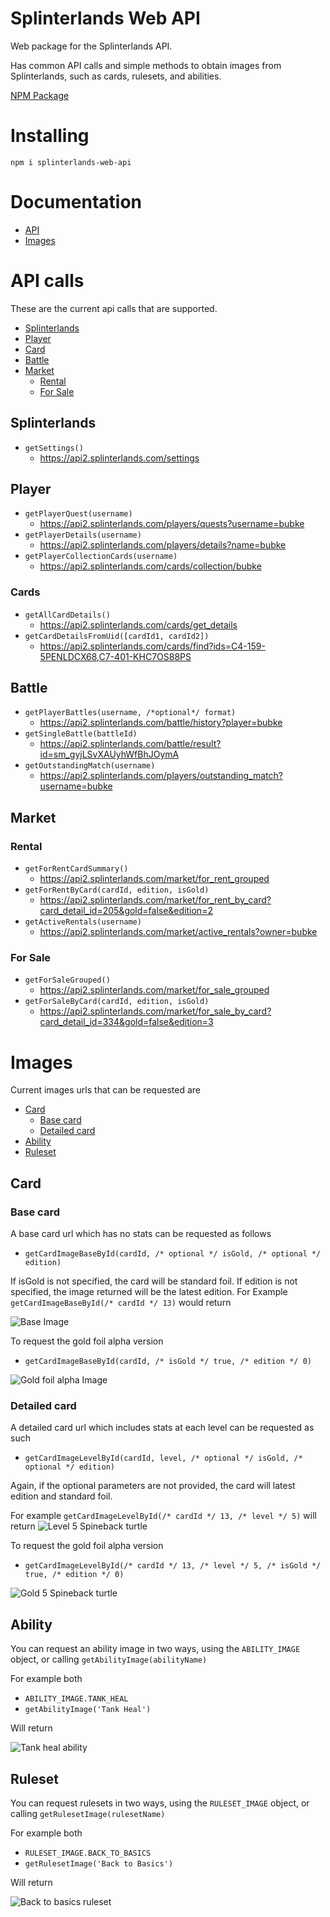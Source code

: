 # Splinterlands Web API

Web package for the Splinterlands API.

Has common API calls and simple methods to obtain images from Splinterlands, such as cards, rulesets, and abilities.

[NPM Package](https://www.npmjs.com/package/splinterlands-web-api)

# Installing

`npm i splinterlands-web-api`

# Documentation

- [API](#api-calls)
- [Images](#images)

# API calls

These are the current api calls that are supported.

- [Splinterlands](#splinterlands)
- [Player](#player)
- [Card](#card)
- [Battle](#battle)
- [Market](#market)
  - [Rental](#rental)
  - [For Sale](#for-sale)

## Splinterlands

- `getSettings()`
  - https://api2.splinterlands.com/settings

## Player

- `getPlayerQuest(username)`
  - https://api2.splinterlands.com/players/quests?username=bubke
- `getPlayerDetails(username)`
  - https://api2.splinterlands.com/players/details?name=bubke
- `getPlayerCollectionCards(username)`
  - https://api2.splinterlands.com/cards/collection/bubke

### Cards

- `getAllCardDetails()`
  - https://api2.splinterlands.com/cards/get_details
- `getCardDetailsFromUid([cardId1, cardId2])`
  - https://api2.splinterlands.com/cards/find?ids=C4-159-5PENLDCX68,C7-401-KHC7OS88PS

## Battle

- `getPlayerBattles(username, /*optional*/ format)`
  - https://api2.splinterlands.com/battle/history?player=bubke
- `getSingleBattle(battleId)`
  - https://api2.splinterlands.com/battle/result?id=sm_gyjLSvXAUyhWfBhJOymA
- `getOutstandingMatch(username)`
  - https://api2.splinterlands.com/players/outstanding_match?username=bubke

## Market

### Rental

- `getForRentCardSummary()`
  - https://api2.splinterlands.com/market/for_rent_grouped
- `getForRentByCard(cardId, edition, isGold)`
  - https://api2.splinterlands.com/market/for_rent_by_card?card_detail_id=205&gold=false&edition=2
- `getActiveRentals(username)`
  - https://api2.splinterlands.com/market/active_rentals?owner=bubke

### For Sale

- `getForSaleGrouped()`
  - https://api2.splinterlands.com/market/for_sale_grouped
- `getForSaleByCard(cardId, edition, isGold)`
  - https://api2.splinterlands.com/market/for_sale_by_card?card_detail_id=334&gold=false&edition=3

# Images

Current images urls that can be requested are

- [Card](#card)
  - [Base card](#base-card)
  - [Detailed card](#detailed-card)
- [Ability](#ability)
- [Ruleset](#ruleset)

## Card

### Base card

A base card url which has no stats can be requested as follows

- `getCardImageBaseById(cardId, /* optional */ isGold, /* optional */ edition)`

If isGold is not specified, the card will be standard foil. If edition is not specified, the image returned will be the latest edition. For Example `getCardImageBaseById(/* cardId */ 13)` would return

![Base Image](https://d36mxiodymuqjm.cloudfront.net/cards_beta/Spineback%20Turtle.png)

To request the gold foil alpha version

- `getCardImageBaseById(cardId, /* isGold */ true, /* edition */ 0)`

![Gold foil alpha Image](https://d36mxiodymuqjm.cloudfront.net/cards_v2.2/Spineback%20Turtle_gold.png)

### Detailed card

A detailed card url which includes stats at each level can be requested as such

- `getCardImageLevelById(cardId, level, /* optional */ isGold, /* optional */ edition)`

Again, if the optional parameters are not provided, the card will latest edition and standard foil.

For example `getCardImageLevelById(/* cardId */ 13, /* level */ 5)` will return
![Level 5 Spineback turtle](https://d36mxiodymuqjm.cloudfront.net/cards_by_level/beta/Spineback%20Turtle_lv5.png)

To request the gold foil alpha version

- `getCardImageLevelById(/* cardId */ 13, /* level */ 5, /* isGold */ true, /* edition */ 0)`

![Gold 5 Spineback turtle](https://d36mxiodymuqjm.cloudfront.net/cards_by_level/alpha/Spineback%20Turtle_lv5_gold.png)

## Ability

You can request an ability image in two ways, using the `ABILITY_IMAGE` object, or calling `getAbilityImage(abilityName)`

For example both

- `ABILITY_IMAGE.TANK_HEAL`
- `getAbilityImage('Tank Heal')`

Will return

![Tank heal ability](https://d36mxiodymuqjm.cloudfront.net/website/abilities/ability_tank-heal.png)

## Ruleset

You can request rulesets in two ways, using the `RULESET_IMAGE` object, or calling `getRulesetImage(rulesetName)`

For example both

- `RULESET_IMAGE.BACK_TO_BASICS`
- `getRulesetImage('Back to Basics')`

Will return

![Back to basics ruleset](https://d36mxiodymuqjm.cloudfront.net/website/icons/rulesets/new/img_combat-rule_back-to-basics_150.png)
